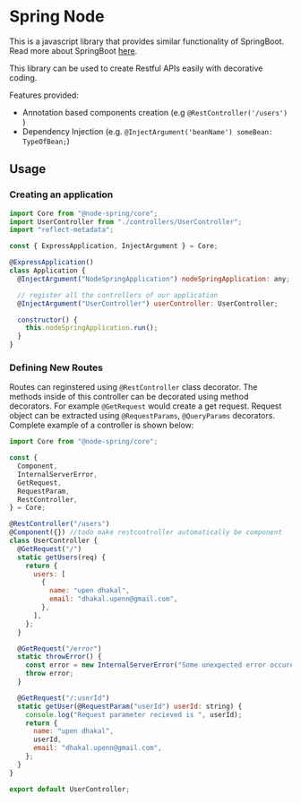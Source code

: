 # Spring Node

This is a javascript library that provides similar functionality of SpringBoot. Read more about SpringBoot [here](https://spring.io/projects/spring-boot#learn).

This library can be used to create Restful APIs easily with decorative coding.

Features provided:

- Annotation based components creation (e.g `@RestController('/users')` )
- Dependency Injection (e.g. `@InjectArgument('beanName') someBean: TypeOfBean;`)

## Usage

### Creating an application

```js
import Core from "@node-spring/core";
import UserController from "./controllers/UserController";
import "reflect-metadata";

const { ExpressApplication, InjectArgument } = Core;

@ExpressApplication()
class Application {
  @InjectArgument("NodeSpringApplication") nodeSpringApplication: any;

  // register all the controllers of our application
  @InjectArgument("UserController") userController: UserController;

  constructor() {
    this.nodeSpringApplication.run();
  }
}
```

### Defining New Routes

Routes can reginstered using `@RestController` class decorator. The methods inside of this controller can be decorated using method decorators. For example `@GetRequest` would create a get request. Request object can be extracted using `@RequestParams`, `@QueryParams` decorators. Complete example of a controller is shown below:

```js
import Core from "@node-spring/core";

const {
  Component,
  InternalServerError,
  GetRequest,
  RequestParam,
  RestController,
} = Core;

@RestController("/users")
@Component({}) //todo make restcontroller automatically be component
class UserController {
  @GetRequest("/")
  static getUsers(req) {
    return {
      users: [
        {
          name: "upen dhakal",
          email: "dhakal.upenn@gmail.com",
        },
      ],
    };
  }

  @GetRequest("/error")
  static throwError() {
    const error = new InternalServerError("Some unexpected error occured");
    throw error;
  }

  @GetRequest("/:userId")
  static getUser(@RequestParam("userId") userId: string) {
    console.log("Request parameter recieved is ", userId);
    return {
      name: "upen dhakal",
      userId,
      email: "dhakal.upenn@gmail.com",
    };
  }
}

export default UserController;
```
